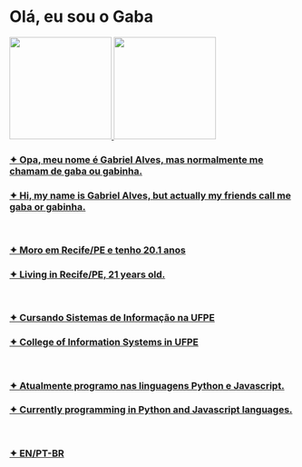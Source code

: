 <h1>Olá, eu sou o Gaba</h1>

<div>
  <a href ="https://github.com/gaba23">
  <img height="180em" src="https://github-readme-stats.vercel.app/api?username=gaba23&show_icons=true&theme=radical">
  <img height="180em" src="https://github-readme-stats.vercel.app/api/top-langs/?username=anuraghazra&hide_progress=true">
</div>

<h3>✦ Opa, meu nome é Gabriel Alves, mas normalmente me chamam de gaba ou gabinha.</h2>
<h3>✦ Hi, my name is Gabriel Alves, but actually my friends call me gaba or gabinha.</h2>
</br>
<h3>✦ Moro em Recife/PE e tenho 20.1 anos</h2>
<h3>✦ Living in Recife/PE, 21 years old.</h2>
</br>
<h3>✦ Cursando Sistemas de Informação na UFPE</h2>
<h3>✦ College of Information Systems in UFPE</h2>
</br>
<h3>✦ Atualmente programo nas linguagens Python e Javascript.</h2>
<h3>✦ Currently programming in Python and Javascript languages.</h2>
</br>
<h3>✦ EN/PT-BR</h2>
